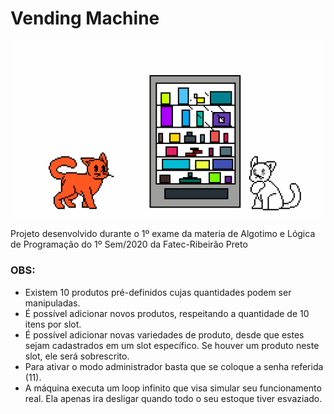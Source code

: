 # Vending Machine

![maquininha](https://github.com/pah-10/VendingMachine/blob/main/Img/pixil-gif-drawing.gif)

Projeto desenvolvido durante o 1º exame da materia de Algotimo e Lógica de Programação do 1º Sem/2020 da Fatec-Ribeirão Preto

### OBS:

* Existem 10 produtos pré-definidos cujas quantidades podem ser manipuladas.
* É possível adicionar novos produtos, respeitando a quantidade de 10 itens por slot.
* É possível adicionar novas variedades de produto, desde que estes sejam cadastrados em um slot específico. Se houver um produto neste slot, ele será sobrescrito.
* Para ativar o modo administrador basta que se coloque a senha referida (11).
* A máquina executa um loop infinito que visa simular seu funcionamento real. Ela apenas ira desligar quando todo o seu estoque tiver esvaziado.
